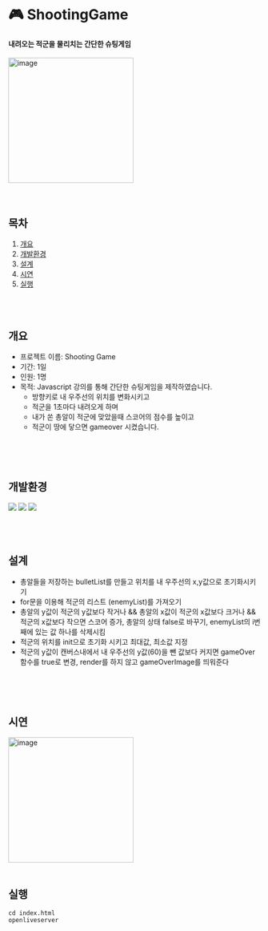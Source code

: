 # 🎮 ShootingGame
#### 내려오는 적군을 물리치는 간단한 슈팅게임
<img width="250" alt="image" src="https://github.com/jiin0104/shoot/assets/122608411/ecba277e-8699-4a4c-b2a8-ef356eb58189">
<br>
<br>
<br>

## 목차
1. [개요](#개요)
2. [개발환경](#개발환경)
3. [설계](#설계)
4. [시연](#시연)
5. [실행](#실행)
<br>
<br>


## 개요
* 프로젝트 이름: Shooting Game
* 기간: 1일
* 인원: 1명
* 목적: Javascript 강의를 통해 간단한 슈팅게임을 제작하였습니다.
  * 방향키로 내 우주선의 위치를 변화시키고
  * 적군을 1초마다 내려오게 하며
  * 내가 쏜 총알이 적군에 맞았을때 스코어의 점수를 높이고
  * 적군이 땅에 닿으면 gameover 시켰습니다.
<br>
<br>
<br>


## 개발환경
<div><img src="https://img.shields.io/badge/javascript-F7DF1E?style=for-the-badge&logo=javascript&logoColor=black">
<img src="https://img.shields.io/badge/html5-E34F26?style=for-the-badge&logo=html5&logoColor=white"> 
<img src="https://img.shields.io/badge/css-1572B6?style=for-the-badge&logo=css3&logoColor=white"></div> 
<br>
<br>
<br>


## 설계
* 총알들을 저장하는 bulletList를 만들고 위치를 내 우주선의 x,y값으로 초기화시키기
* for문을 이용해 적군의 리스트 (enemyList)를 가져오기
* 총알의 y값이 적군의 y값보다 작거나 && 총알의 x값이 적군의 x값보다 크거나 && 적군의 x값보다 작으면 스코어 증가, 총알의 상태 false로 바꾸기, enemyList의 i번째에 있는 값 하나를 삭제시킴 
* 적군의 위치를 init으로 초기화 시키고 최대값, 최소값 지정
* 적군의 y값이 캔버스내에서 내 우주선의 y값(60)을 뺀 값보다 커지면 gameOver함수를 true로 변경, render를 하지 않고 gameOverImage를 띄워준다
<br>
<br>
<br>


## 시연
<img width="250" alt="image" src="https://github.com/jiin0104/shoot/assets/122608411/d8e67886-9d4d-4d6f-a3c9-7922de3d7354">
<br>
<br>



## 실행

    cd index.html
    openliveserver


